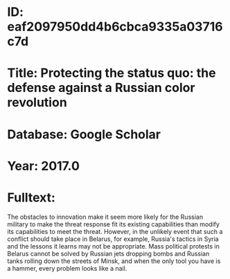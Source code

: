# ID: eaf2097950dd4b6cbca9335a03716c7d
# Title: Protecting the status quo: the defense against a Russian color revolution
# Database: Google Scholar
# Year: 2017.0
# Fulltext:
The obstacles to innovation make it seem more likely for the Russian military to make the threat response fit its existing capabilities than modify its capabilities to meet the threat.
However, in the unlikely event that such a conflict should take place in Belarus, for example, Russia's tactics in Syria and the lessons it learns may not be appropriate.
Mass political protests in Belarus cannot be solved by Russian jets dropping bombs and Russian tanks rolling down the streets of Minsk, and when the only tool you have is a hammer, every problem looks like a nail.